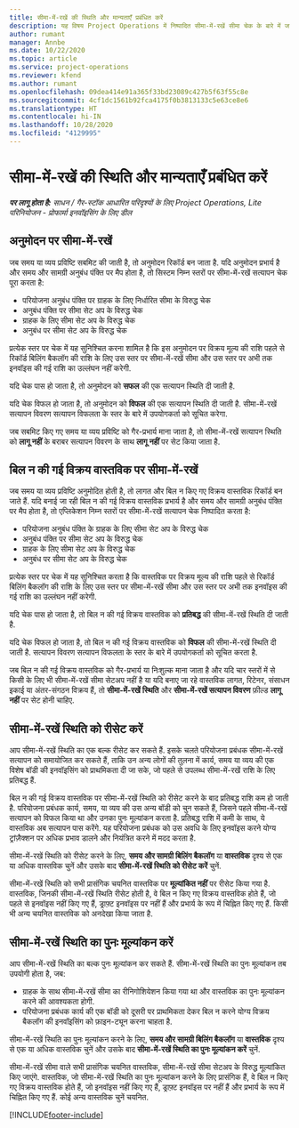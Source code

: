 ```yaml
---
title: सीमा-में-रखें की स्थिति और मान्यताएँ प्रबंधित करें
description: यह विषय Project Operations में निष्पादित सीमा-में-रखें सीमा चेक के बारे में जानकारी प्रदान करता है.
author: rumant
manager: Annbe
ms.date: 10/22/2020
ms.topic: article
ms.service: project-operations
ms.reviewer: kfend
ms.author: rumant
ms.openlocfilehash: 09dea414e91a365f33bd23089c427b5f63f55c8e
ms.sourcegitcommit: 4cf1dc1561b92fca4175f0b3813133c5e63ce8e6
ms.translationtype: HT
ms.contentlocale: hi-IN
ms.lasthandoff: 10/28/2020
ms.locfileid: "4129995"
---
```

# <a name="manage-not-to-exceed-status-and-validations"></a>सीमा-में-रखें की स्थिति और मान्यताएँ प्रबंधित करें 

_**पर लागू होता है:** साधन / गैर-स्टॉक आधारित परिदृश्यों के लिए Project Operations, Lite परिनियोजन - प्रोफार्मा इनवॉइसिंग के लिए डील_

## <a name="not-to-exceed-on-approvals"></a>अनुमोदन पर सीमा-में-रखें

जब समय या व्यय प्रविष्टि सबमिट की जाती है, तो अनुमोदन रिकॉर्ड बन जाता है. यदि अनुमोदन प्रभार्य है और समय और सामग्री अनुबंध पंक्ति पर मैप होता है, तो सिस्टम निम्न स्तरों पर सीमा-में-रखें सत्यापन चेक पूरा करता है:

  - परियोजना अनुबंध पंक्ति पर ग्राहक के लिए निर्धारित सीमा के विरुद्ध चेक
  - अनुबंध पंक्ति पर सीमा सेट अप के विरुद्ध चेक
  - ग्राहक के लिए सीमा सेट अप के विरुद्ध चेक
  - अनुबंध पर सीमा सेट अप के विरुद्ध चेक

प्रत्येक स्तर पर चेक में यह सुनिश्चित करना शामिल है कि इस अनुमोदन पर विक्रय मूल्य की राशि पहले से रिकॉर्ड बिलिंग बैकलॉग की राशि के लिए उस स्तर पर सीमा-में-रखें सीमा और उस स्तर पर अभी तक इनवॉइस की गई राशि का उल्लंघन नहीं करेगी.

यदि चेक पास हो जाता है, तो अनुमोदन को **सफल** की एक सत्यापन स्थिति दी जाती है.

यदि चेक विफल हो जाता है, तो अनुमोदन को **विफल** की एक सत्यापन स्थिति दी जाती है. सीमा-में-रखें सत्यापन विवरण सत्यापन विफलता के स्तर के बारे में उपयोगकर्ता को सूचित करेगा.

जब सबमिट किए गए समय या व्यय प्रविष्टि को गैर-प्रभार्य माना जाता है, तो सीमा-में-रखें सत्यापन स्थिति को **लागू नहीं** के बराबर सत्यापन विवरण के साथ **लागू नहीं** पर सेट किया जाता है.

## <a name="not-to-exceed-on-unbilled-sales-actuals"></a>बिल न की गई विक्रय वास्तविक पर सीमा-में-रखें

जब समय या व्यय प्रविष्टि अनुमोदित होती है, तो लागत और बिल न किए गए विक्रय वास्तविक रिकॉर्ड बन जाते हैं. यदि बनाई जा रही बिल न की गई विक्रय वास्तविक प्रभार्य है और समय और सामग्री अनुबंध पंक्ति पर मैप होता है, तो एप्लिकेशन निम्न स्तरों पर सीमा-में-रखें सत्यापन चेक निष्पादित करता है:

  - परियोजना अनुबंध पंक्ति के ग्राहक के लिए सीमा सेट अप के विरुद्ध चेक
  - अनुबंध पंक्ति पर सीमा सेट अप के विरुद्ध चेक
  - ग्राहक के लिए सीमा सेट अप के विरुद्ध चेक
  - अनुबंध पर सीमा सेट अप के विरुद्ध चेक

प्रत्येक स्तर पर चेक में यह सुनिश्चित करता है कि वास्तविक पर विक्रय मूल्य की राशि पहले से रिकॉर्ड बिलिंग बैकलॉग की राशि के लिए उस स्तर पर सीमा-में-रखें सीमा और उस स्तर पर अभी तक इनवॉइस की गई राशि का उल्लंघन नहीं करेगी.

यदि चेक पास हो जाता है, तो बिल न की गई विक्रय वास्तविक को **प्रतिबद्ध** की सीमा-में-रखें स्थिति दी जाती है.

यदि चेक विफल हो जाता है, तो बिल न की गई विक्रय वास्तविक को **विफल** की सीमा-में-रखें स्थिति दी जाती है. सत्यापन विवरण सत्यापन विफलता के स्तर के बारे में उपयोगकर्ता को सूचित करता है.

जब बिल न की गई विक्रय वास्तविक को गैर-प्रभार्य या निःशुल्क माना जाता है और यदि चार स्तरों में से किसी के लिए भी सीमा-में-रखें सीमा सेटअप नहीं है या यदि बनाए जा रहे वास्तविक लागत, रिटेनर, संसाधन इकाई या अंतर-संगठन विक्रय हैं, तो **सीमा-में-रखें स्थिति** और **सीमा-में-रखें सत्यापन विवरण** फ़ील्ड **लागू नहीं** पर सेट होनी चाहिए.

## <a name="reset-the-not-to-exceed-status"></a>सीमा-में-रखें स्थिति को रीसेट करें

आप सीमा-में-रखें स्थिति का एक बल्क रीसेट कर सकते हैं. इसके चलते परियोजना प्रबंधक सीमा-में-रखें सत्यापन को समायोजित कर सकते हैं, ताकि उन अन्य लोगों की तुलना में कार्य, समय या व्यय की एक विशेष बॉडी की इनवॉइसिंग को प्राथमिकता दी जा सके, जो पहले से उपलब्ध सीमा-में-रखें राशि के लिए प्रतिबद्ध हैं.

बिल न की गई विक्रय वास्तविक पर सीमा-में-रखें स्थिति को रीसेट करने के बाद प्रतिबद्ध राशि कम हो जाती है. परियोजना प्रबंधक कार्य, समय, या व्यय की उस अन्य बॉडी को चुन सकते हैं, जिसने पहले सीमा-में-रखें सत्यापन को विफल किया था और उनका पुनः मूल्यांकन करता है. प्रतिबद्ध राशि में कमी के साथ, ये वास्तविक अब सत्यापन पास करेंगे. यह परियोजना प्रबंधक को उस अवधि के लिए इनवॉइस करने योग्य ट्रांज़ैक्शन पर अधिक प्रभाव डालने और नियंत्रित करने में मदद करता है.

सीमा-में-रखें स्थिति को रीसेट करने के लिए, **समय और सामग्री बिलिंग बैकलॉग** या **वास्तविक** दृश्य से एक या अधिक वास्तविक चुनें और उसके बाद **सीमा-में-रखें स्थिति को रीसेट करें** चुनें.

सीमा-में-रखें स्थिति को सभी प्रासंगिक चयनित वास्तविक पर **मूल्यांकित नहीं** पर रीसेट किया गया है. वास्तविक, जिनकी सीमा-में-रखें स्थिति रीसेट होती है, वे बिल न किए गए विक्रय वास्तविक होते हैं, जो पहले से इनवॉइस नहीं किए गए हैं, ड्राफ़्ट इनवॉइस पर नहीं हैं और प्रभार्य के रूप में चिह्नित किए गए हैं. किसी भी अन्य चयनित वास्तविक को अनदेखा किया जाता है.

## <a name="reevaluate-not-to-exceed-status"></a>सीमा-में-रखें स्थिति का पुनः मूल्यांकन करें

आप सीमा-में-रखें स्थिति का बल्क पुनः मूल्यांकन कर सकते हैं. सीमा-में-रखें स्थिति का पुनः मूल्यांकन तब उपयोगी होता है, जब:

  - ग्राहक के साथ सीमा-में-रखें सीमा का रीनिगोशियेशन किया गया था और वास्तविक का पुनः मूल्यांकन करने की आवश्यकता होगी.
  - परियोजना प्रबंधक कार्य की एक बॉडी को दूसरी पर प्राथमिकता देकर बिल न करने योग्य विक्रय बैकलॉग की इनवॉइसिंग को फ़ाइन-ट्यून करना चाहता है.

सीमा-में-रखें स्थिति का पुनः मूल्यांकन करने के लिए, **समय और सामग्री बिलिंग बैकलॉग** या **वास्तविक** दृश्य से एक या अधिक वास्तविक चुनें और उसके बाद **सीमा-में-रखें स्थिति का पुनः मूल्यांकन करें** चुनें.

सीमा-में-रखें सीमा वाले सभी प्रासंगिक चयनित वास्तविक, सीमा-में-रखें सीमा सेटअप के विरुद्ध मूल्यांकित किए जाएंगे. वास्तविक, जो सीमा-में-रखें स्थिति का पुनः मूल्यांकन करने के लिए प्रासंगिक हैं, वे बिल न किए गए विक्रय वास्तविक होते हैं, जो इनवॉइस नहीं किए गए हैं, ड्राफ़्ट इनवॉइस पर नहीं हैं और प्रभार्य के रूप में चिह्नित किए गए हैं. कोई अन्य वास्तविक चुनें चयनित.


[!INCLUDE[footer-include](../../includes/footer-banner.md)]